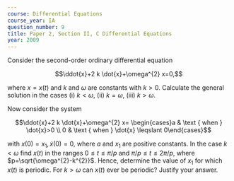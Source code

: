 ```yaml
---
course: Differential Equations
course_year: IA
question_number: 9
title: Paper 2, Section II, C Differential Equations
year: 2009
---
```




Consider the second-order ordinary differential equation

$$\ddot{x}+2 k \dot{x}+\omega^{2} x=0,$$

where $x=x(t)$ and $k$ and $\omega$ are constants with $k>0$. Calculate the general solution in the cases (i) $k<\omega$, (ii) $k=\omega$, (iii) $k>\omega$.

Now consider the system

$$\ddot{x}+2 k \dot{x}+\omega^{2} x= \begin{cases}a & \text { when } \dot{x}>0 \\ 0 & \text { when } \dot{x} \leqslant 0\end{cases}$$

with $x(0)=x_{1}, \dot{x}(0)=0$, where $a$ and $x_{1}$ are positive constants. In the case $k<\omega$ find $x(t)$ in the ranges $0 \leqslant t \leqslant \pi / p$ and $\pi / p \leqslant t \leqslant 2 \pi / p$, where $p=\sqrt{\omega^{2}-k^{2}}$. Hence, determine the value of $x_{1}$ for which $x(t)$ is periodic. For $k>\omega$ can $x(t)$ ever be periodic? Justify your answer.